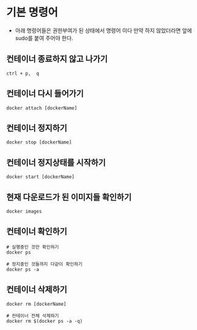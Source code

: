 # 기본 명령어
- 아래 명령어들은 권한부여가 된 상태에서 명령어 이다 만약 하지 않았더라면 앞에 sudo를 붙여 주어야 한다.

## 컨테이너 종료하지 않고 나가기
```
ctrl + p,  q
```
## 컨테이너 다시 들어가기
```
docker attach [dockerName]
```
## 컨테이너 정지하기
```
docker stop [dockerName]
```
## 컨테이너 정지상태를 시작하기
```
docker start [dockerName]
```
## 현재 다운로드가 된 이미지들 확인하기
```
docker images
```
## 컨테이너 확인하기
```
# 실행중인 것만 확인하기
docker ps

# 정지중인 것들까지 다같이 확인하기
docker ps -a
```
## 컨테이너 삭제하기
```
docker rm [dockerName]

# 컨테이너 전체 삭제하기
docker rm $(docker ps -a -q)
```